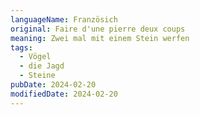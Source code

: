```yaml
---
languageName: Französich
original: Faire d'une pierre deux coups
meaning: Zwei mal mit einem Stein werfen
tags:
  - Vögel
  - die Jagd
  - Steine
pubDate: 2024-02-20
modifiedDate: 2024-02-20
---
```

